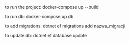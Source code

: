 to run the project:
docker-compose up --build

to run db:
docker-compose up db

to add migrations:
dotnet ef migrations add nazwa_migracji

to update db:
dotnet ef database update